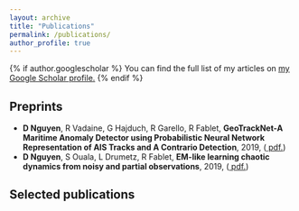 ```yaml
---
layout: archive
title: "Publications"
permalink: /publications/
author_profile: true
---
```


{% if author.googlescholar %}
  You can find the full list of my articles on <u><a href="{{author.googlescholar}}">my Google Scholar profile</a>.</u>
{% endif %}

## Preprints

* **D Nguyen**, R Vadaine, G Hajduch, R Garello, R Fablet, **GeoTrackNet-A Maritime Anomaly Detector using Probabilistic Neural Network Representation of AIS Tracks and A Contrario Detection**, 2019, (<a href= "https://arxiv.org/abs/1912.00682"> pdf.</a>)
* **D Nguyen**, S Ouala, L Drumetz, R Fablet, **EM-like learning chaotic dynamics from noisy and partial observations**, 2019, (<a href= "https://arxiv.org/abs/1903.10335"> pdf.</a>)


## Selected publications

<!-- {% include base_path %}

{% for post in site.publications reversed %}
  {% include archive-single.html %}
{% endfor %} -->
